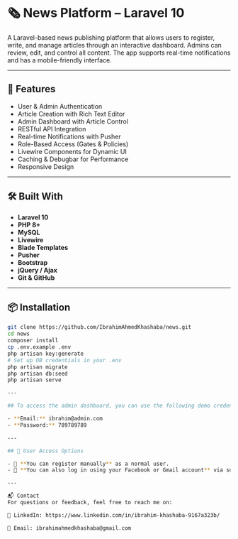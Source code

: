 # 🗞️ News Platform – Laravel 10

A Laravel-based news publishing platform that allows users to register, write, and manage articles through an interactive dashboard. Admins can review, edit, and control all content. The app supports real-time notifications and has a mobile-friendly interface.

---

## 🚀 Features

- User & Admin Authentication
- Article Creation with Rich Text Editor
- Admin Dashboard with Article Control
- RESTful API Integration
- Real-time Notifications with Pusher
- Role-Based Access (Gates & Policies)
- Livewire Components for Dynamic UI
- Caching & Debugbar for Performance
- Responsive Design

---

## 🛠️ Built With

- **Laravel 10**
- **PHP 8+**
- **MySQL**
- **Livewire**
- **Blade Templates**
- **Pusher**
- **Bootstrap**
- **jQuery / Ajax**
- **Git & GitHub**

---

## 📦 Installation

```bash
git clone https://github.com/IbrahimAhmedKhashaba/news.git
cd news
composer install
cp .env.example .env
php artisan key:generate
# Set up DB credentials in your .env
php artisan migrate
php artisan db:seed
php artisan serve

---

## To access the admin dashboard, you can use the following demo credentials:

- **Email:** ibrahim@admin.com  
- **Password:** 789789789

---

## 👤 User Access Options

- 📝 **You can register manually** as a normal user.
- 🔗 **You can also log in using your Facebook or Gmail account** via social login integration (OAuth).

---

📬 Contact
For questions or feedback, feel free to reach me on:

💼 LinkedIn: https://www.linkedin.com/in/ibrahim-khashaba-9167a323b/

📧 Email: ibrahimahmedkhashaba@gmail.com

